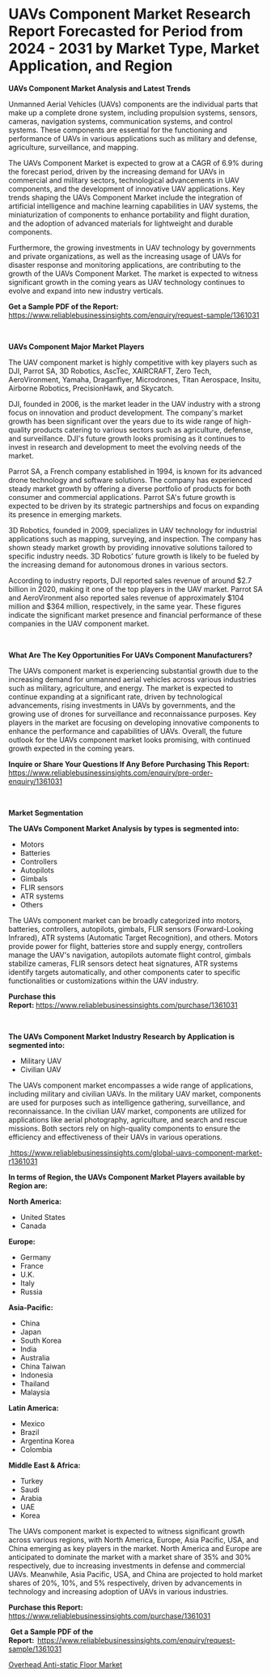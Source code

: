<p><h1>UAVs Component Market Research Report Forecasted for Period from 2024 -  2031 by Market Type, Market Application, and Region</h1></p><p><strong>UAVs Component Market Analysis and Latest Trends</strong></p>
<p><p>Unmanned Aerial Vehicles (UAVs) components are the individual parts that make up a complete drone system, including propulsion systems, sensors, cameras, navigation systems, communication systems, and control systems. These components are essential for the functioning and performance of UAVs in various applications such as military and defense, agriculture, surveillance, and mapping.</p><p>The UAVs Component Market is expected to grow at a CAGR of 6.9% during the forecast period, driven by the increasing demand for UAVs in commercial and military sectors, technological advancements in UAV components, and the development of innovative UAV applications. Key trends shaping the UAVs Component Market include the integration of artificial intelligence and machine learning capabilities in UAV systems, the miniaturization of components to enhance portability and flight duration, and the adoption of advanced materials for lightweight and durable components.</p><p>Furthermore, the growing investments in UAV technology by governments and private organizations, as well as the increasing usage of UAVs for disaster response and monitoring applications, are contributing to the growth of the UAVs Component Market. The market is expected to witness significant growth in the coming years as UAV technology continues to evolve and expand into new industry verticals.</p></p>
<p><strong>Get a Sample PDF of the Report:&nbsp;</strong> <a href="https://www.reliablebusinessinsights.com/enquiry/request-sample/1361031">https://www.reliablebusinessinsights.com/enquiry/request-sample/1361031</a></p>
<p>&nbsp;</p>
<p><strong>UAVs Component Major Market Players</strong></p>
<p><p>The UAV component market is highly competitive with key players such as DJI, Parrot SA, 3D Robotics, AscTec, XAIRCRAFT, Zero Tech, AeroVironment, Yamaha, Draganflyer, Microdrones, Titan Aerospace, Insitu, Airborne Robotics, PrecisionHawk, and Skycatch. </p><p>DJI, founded in 2006, is the market leader in the UAV industry with a strong focus on innovation and product development. The company's market growth has been significant over the years due to its wide range of high-quality products catering to various sectors such as agriculture, defense, and surveillance. DJI's future growth looks promising as it continues to invest in research and development to meet the evolving needs of the market.</p><p>Parrot SA, a French company established in 1994, is known for its advanced drone technology and software solutions. The company has experienced steady market growth by offering a diverse portfolio of products for both consumer and commercial applications. Parrot SA's future growth is expected to be driven by its strategic partnerships and focus on expanding its presence in emerging markets.</p><p>3D Robotics, founded in 2009, specializes in UAV technology for industrial applications such as mapping, surveying, and inspection. The company has shown steady market growth by providing innovative solutions tailored to specific industry needs. 3D Robotics' future growth is likely to be fueled by the increasing demand for autonomous drones in various sectors.</p><p>According to industry reports, DJI reported sales revenue of around $2.7 billion in 2020, making it one of the top players in the UAV market. Parrot SA and AeroVironment also reported sales revenue of approximately $104 million and $364 million, respectively, in the same year. These figures indicate the significant market presence and financial performance of these companies in the UAV component market.</p></p>
<p>&nbsp;</p>
<p><strong>What Are The Key Opportunities For UAVs Component Manufacturers?</strong></p>
<p><p>The UAVs component market is experiencing substantial growth due to the increasing demand for unmanned aerial vehicles across various industries such as military, agriculture, and energy. The market is expected to continue expanding at a significant rate, driven by technological advancements, rising investments in UAVs by governments, and the growing use of drones for surveillance and reconnaissance purposes. Key players in the market are focusing on developing innovative components to enhance the performance and capabilities of UAVs. Overall, the future outlook for the UAVs component market looks promising, with continued growth expected in the coming years.</p></p>
<p><strong>Inquire or Share Your Questions If Any Before Purchasing This Report:</strong> <a href="https://www.reliablebusinessinsights.com/enquiry/pre-order-enquiry/1361031">https://www.reliablebusinessinsights.com/enquiry/pre-order-enquiry/1361031</a></p>
<p>&nbsp;</p>
<p><strong>Market Segmentation</strong></p>
<p><strong>The UAVs Component Market Analysis by types is segmented into:</strong></p>
<p><ul><li>Motors</li><li>Batteries</li><li>Controllers</li><li>Autopilots</li><li>Gimbals</li><li>FLIR sensors</li><li>ATR systems</li><li>Others</li></ul></p>
<p><p>The UAVs component market can be broadly categorized into motors, batteries, controllers, autopilots, gimbals, FLIR sensors (Forward-Looking Infrared), ATR systems (Automatic Target Recognition), and others. Motors provide power for flight, batteries store and supply energy, controllers manage the UAV's navigation, autopilots automate flight control, gimbals stabilize cameras, FLIR sensors detect heat signatures, ATR systems identify targets automatically, and other components cater to specific functionalities or customizations within the UAV industry.</p></p>
<p><strong>Purchase this Report:&nbsp;</strong><a href="https://www.reliablebusinessinsights.com/purchase/1361031">https://www.reliablebusinessinsights.com/purchase/1361031</a></p>
<p>&nbsp;</p>
<p><strong>The UAVs Component Market Industry Research by Application is segmented into:</strong></p>
<p><ul><li>Military UAV</li><li>Civilian UAV</li></ul></p>
<p><p>The UAVs component market encompasses a wide range of applications, including military and civilian UAVs. In the military UAV market, components are used for purposes such as intelligence gathering, surveillance, and reconnaissance. In the civilian UAV market, components are utilized for applications like aerial photography, agriculture, and search and rescue missions. Both sectors rely on high-quality components to ensure the efficiency and effectiveness of their UAVs in various operations.</p></p>
<p><a href="https://www.reliablebusinessinsights.com/global-uavs-component-market-r1361031">&nbsp;https://www.reliablebusinessinsights.com/global-uavs-component-market-r1361031</a></p>
<p><strong>In terms of Region, the UAVs Component Market Players available by Region are:</strong></p>
<p>
    <p> <strong> North America: </strong>
        <ul>
            <li>United States</li>
            <li>Canada</li>
        </ul>
        </p> 
    <p> <strong> Europe: </strong>
        <ul>
            <li>Germany</li>
            <li>France</li>
            <li>U.K.</li>
            <li>Italy</li>
            <li>Russia</li>
        </ul>
        </p> 
    <p> <strong> Asia-Pacific: </strong>
        <ul>
            <li>China</li>
            <li>Japan</li>
            <li>South Korea</li>
            <li>India</li>
            <li>Australia</li>
            <li>China Taiwan</li>
            <li>Indonesia</li>
            <li>Thailand</li>
            <li>Malaysia</li>
        </ul>
        </p> 
    <p> <strong> Latin America: </strong>
        <ul>
            <li>Mexico</li>
            <li>Brazil</li>
            <li>Argentina Korea</li>
            <li>Colombia</li>
        </ul>
        </p> 
    <p> <strong> Middle East & Africa: </strong>
        <ul>
            <li>Turkey</li>
            <li>Saudi</li>
            <li>Arabia</li>
            <li>UAE</li>
            <li>Korea</li>
        </ul>
    </p>
    </p>
<p><p>The UAVs component market is expected to witness significant growth across various regions, with North America, Europe, Asia Pacific, USA, and China emerging as key players in the market. North America and Europe are anticipated to dominate the market with a market share of 35% and 30% respectively, due to increasing investments in defense and commercial UAVs. Meanwhile, Asia Pacific, USA, and China are projected to hold market shares of 20%, 10%, and 5% respectively, driven by advancements in technology and increasing adoption of UAVs in various industries.</p></p>
<p><strong>Purchase this Report: </strong><a href="https://www.reliablebusinessinsights.com/purchase/1361031">https://www.reliablebusinessinsights.com/purchase/1361031</a></p>
<p>&nbsp;<strong>Get a Sample PDF of the Report:&nbsp;&nbsp;</strong><a href="https://www.reliablebusinessinsights.com/enquiry/request-sample/1361031">https://www.reliablebusinessinsights.com/enquiry/request-sample/1361031</a></p>
<p><strong></strong></p>
<p><p><a href="https://view.publitas.com/reportprime-1/overhead-anti-static-floor-market-share-evolution-and-market-growth-trends-2024-2031/">Overhead Anti-static Floor Market</a></p></p>